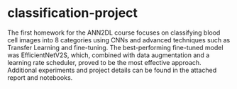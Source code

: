 # classification-project
The first homework for the ANN2DL course focuses on classifying blood cell images into 8 categories using CNNs and advanced techniques such as Transfer Learning and fine-tuning. The best-performing fine-tuned model was EfficientNetV2S, which, combined with data augmentation and a learning rate scheduler, proved to be the most effective approach. Additional experiments and project details can be found in the attached report and notebooks.
